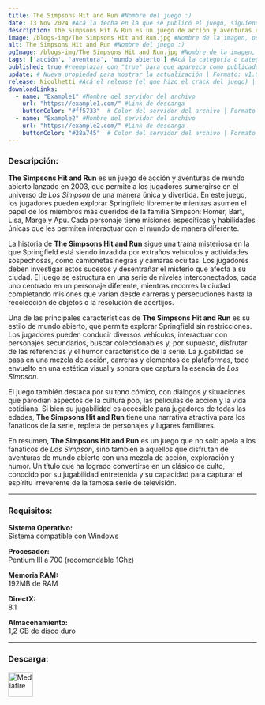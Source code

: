 ```yaml
---
title: The Simpsons Hit and Run #Nombre del juego :)
date: 13 Nov 2024 #Acá la fecha en la que se publicó el juego, siguiendo este formato: Dia "30", Mes "Oct", Año "2024" = como debe quedar: 30 Oct 2024
description: The Simpsons Hit & Run es un juego de acción y aventuras en el que exploras Springfield, completas misiones y descubres un misterio lleno de humor al estilo clásico de Los Simpson. #Acá una mini descripción del juego
image: /blogs-img/The Simpsons Hit and Run.jpg #Nombre de la imagen, por lo general es exactamente el mismo nombre que el juego excluyendo lo ":" (Dos puntos)
alt: The Simpsons Hit and Run #Nombre del juego :)
ogImage: /blogs-img/The Simpsons Hit and Run.jpg #Nombre de la imagen, por lo general es exactamente el mismo nombre que el juego excluyendo lo ":" (Dos puntos)
tags: ['acción', 'aventura', 'mundo abierto'] #Acá la categoría o categorías del juego, si es más de una se coloca en este formato: ['categoría1', 'categoría2']
published: true #reemplazar con "true" para que aparezca como publicado
update: # Nueva propiedad para mostrar la actualización | Formato: v1.0.0
release: Nicolhetti #Acá el release (el que hizo el crack del juego) | Formato: Nicolhetti
downloadLinks:
  - name: "Example1" #Nombre del servidor del archivo
    url: "https://example1.com/" #Link de descarga
    buttonColor: "#ff5733"  # Color del servidor del archivo | Formato hexadecimal | MediaFire: #0171F0 | Buzzheavier: #FF6600 |
  - name: "Example2" #Nombre del servidor del archivo
    url: "https://example2.com/" #Link de descarga
    buttonColor: "#28a745"  # Color del servidor del archivo | Formato hexadecimal | MediaFire: #0171F0 | Buzzheavier: #FF6600 |
---
```


<!--En VSCode seleccionando una palabra, por ejemplo: "The Simpsons Hit and Run" y apretando Ctrl+F2 se seleccionan todas las palabras iguales-->

### Descripción:
**The Simpsons Hit and Run** es un juego de acción y aventuras de mundo abierto lanzado en 2003, que permite a los jugadores sumergirse en el universo de *Los Simpson* de una manera única y divertida. En este juego, los jugadores pueden explorar Springfield libremente mientras asumen el papel de los miembros más queridos de la familia Simpson: Homer, Bart, Lisa, Marge y Apu. Cada personaje tiene misiones específicas y habilidades únicas que les permiten interactuar con el mundo de manera diferente.

La historia de **The Simpsons Hit and Run** sigue una trama misteriosa en la que Springfield está siendo invadida por extraños vehículos y actividades sospechosas, como camionetas negras y cámaras ocultas. Los jugadores deben investigar estos sucesos y desentrañar el misterio que afecta a su ciudad. El juego se estructura en una serie de niveles interconectados, cada uno centrado en un personaje diferente, mientras recorres la ciudad completando misiones que varían desde carreras y persecuciones hasta la recolección de objetos o la resolución de acertijos.

Una de las principales características de **The Simpsons Hit and Run** es su estilo de mundo abierto, que permite explorar Springfield sin restricciones. Los jugadores pueden conducir diversos vehículos, interactuar con personajes secundarios, buscar coleccionables y, por supuesto, disfrutar de las referencias y el humor característico de la serie. La jugabilidad se basa en una mezcla de acción, carreras y elementos de plataformas, todo envuelto en una estética visual y sonora que captura la esencia de *Los Simpson*.

El juego también destaca por su tono cómico, con diálogos y situaciones que parodian aspectos de la cultura pop, las películas de acción y la vida cotidiana. Si bien su jugabilidad es accesible para jugadores de todas las edades, **The Simpsons Hit and Run** tiene una narrativa atractiva para los fanáticos de la serie, repleta de personajes y lugares familiares.

En resumen, **The Simpsons Hit and Run** es un juego que no solo apela a los fanáticos de *Los Simpson*, sino también a aquellos que disfrutan de aventuras de mundo abierto con una mezcla de acción, exploración y humor. Un título que ha logrado convertirse en un clásico de culto, conocido por su jugabilidad entretenida y su capacidad para capturar el espíritu irreverente de la famosa serie de televisión.
<!--Prompt para Chat-GPT: <Hazme una descripción para el juego "The Simpsons Hit and Run" y cada que menciones "The Simpsons Hit and Run" ponlo en negrita> -->

---

### Requisitos:
**Sistema Operativo:**  
Sistema compatible con Windows

**Procesador:**  
Pentium III a 700 (recomendable 1Ghz)

**Memoria RAM:**  
192MB de RAM

**DirectX:**  
8.1

**Almacenamiento:**  
1,2 GB de disco duro

<!--Si falta o sobra un requisito se quita o se agrega manteniendo el mismo formato-->

---


### Descarga:

[<img src="https://gist.github.com/cxmeel/0dbc95191f239b631c3874f4ccf114e2/raw/download.svg" alt="Mediafire" height="50" />](https://www.mediafire.com/file/dqbmakwomz2p6j2/The_Simpsons_Hit_and_Run.zip/file)

<!-- # se debe reemplazar por el link de descarga-->

<!--NOMBRE-DEL-SERVICIO se debe reemplazar por el servicio donde está subido el juego-->